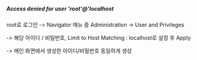 ##### Access denied for user 'root'@'localhost

root로 로그인 -> Navigator 메뉴 중 Administration -> User and Privileges

-> 해당 아이디 / 비밀번호, Limit to Host Matching : localhost로 설정 후 Apply

-> 메인 화면에서 생성한 아이디/비밀번호 동일하게 생성